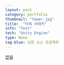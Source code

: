 ```yaml
---
layout: post
category: portfolio
thumbnail: "tower.jpg"
title:  "타워 어태커"
info: "Test"
tech: "Unity Engine"
type: None
tag-blue: 오픈 소스 프로젝트
---
```

없음